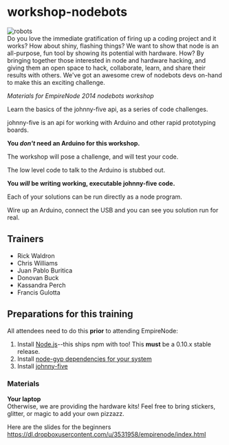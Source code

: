 workshop-nodebots
=================
![robots](http://media.giphy.com/media/wDSPBwB1FoPhC/giphy.gif)  
Do you love the immediate gratification of firing up a coding project and it works? How about shiny, flashing things? We want to show that node is an all-purpose, fun tool by showing its potential with hardware. How? By bringing together those interested in node and hardware hacking, and giving them an open space to hack, collaborate, learn, and share their results with others. We've got an awesome crew of nodebots devs on-hand to make this an exciting challenge.


*Materials for EmpireNode 2014 nodebots workshop*

Learn the basics of the johnny-five api, as a series of code challenges.

johnny-five is an api for working with Arduino and other rapid prototyping boards.

**You _don't_ need an Arduino for this workshop.**

The workshop will pose a challenge, and will test your code.

The low level code to talk to the Arduino is stubbed out.

**You _will_ be writing working, executable johnny-five code.**

Each of your solutions can be run directly as a node program.

Wire up an Arduino, connect the USB and you can see you solution run for real.

## Trainers

* Rick Waldron
* Chris Williams
* Juan Pablo Buritica
* Donovan Buck
* Kassandra Perch
* Francis Gulotta


## Preparations for this training
All attendees need to do this **prior** to attending EmpireNode:

1. Install [Node.js](http://nodejs.org/)--this ships npm with too! This **must** be a 0.10.x stable release.
2. Install [node-gyp dependencies for your system](https://github.com/TooTallNate/node-gyp#installation)
3. Install [johnny-five](https://www.npmjs.org/package/johnny-five)

### Materials
**Your laptop**  
Otherwise, we are providing the hardware kits! Feel free to bring stickers, glitter, or magic to add your own pizzazz.

Here are the slides for the beginners https://dl.dropboxusercontent.com/u/3531958/empirenode/index.html
